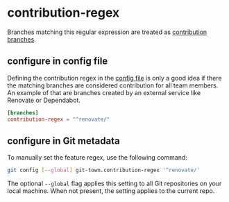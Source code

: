 # contribution-regex

Branches matching this regular expression are treated as
[contribution branches](../branch-types.md#contribution-branches).

## configure in config file

Defining the contribution regex in the [config file](../configuration-file.md)
is only a good idea if there the matching branches are considered contribution
for all team members. An example of that are branches created by an external
service like Renovate or Dependabot.

```toml
[branches]
contribution-regex = "^renovate/"
```

## configure in Git metadata

To manually set the feature regex, use the following command:

```bash
git config [--global] git-town.contribution-regex '^renovate/'
```

The optional `--global` flag applies this setting to all Git repositories on
your local machine. When not present, the setting applies to the current repo.
